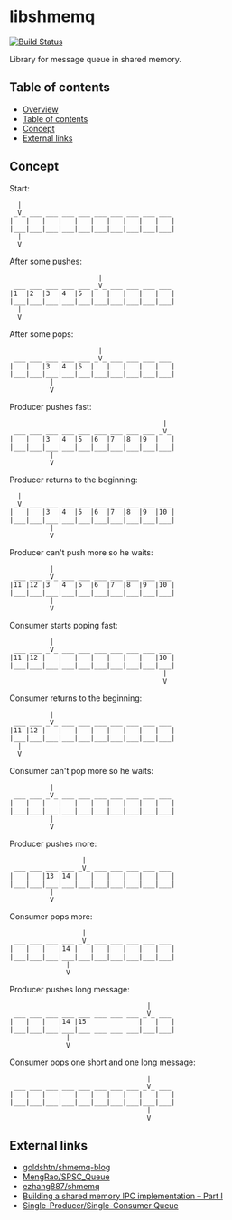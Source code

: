 libshmemq
=========

[![Build Status](https://travis-ci.org/kotovalexarian/libshmemq.svg?branch=master)](https://travis-ci.org/kotovalexarian/libshmemq)

Library for message queue in shared memory.



Table of contents
-----------------

* [Overview](#libshmemq)
* [Table of contents](#table-of-contents)
* [Concept](#concept)
* [External links](#external-links)



Concept
-------

Start:

```
  |
 _V_ ___ ___ ___ ___ ___ ___ ___ ___ ___
|   |   |   |   |   |   |   |   |   |   |
|___|___|___|___|___|___|___|___|___|___|
  |
  V
```

After some pushes:

```
                      |
 ___ ___ ___ ___ ___ _V_ ___ ___ ___ ___
|1  |2  |3  |4  |5  |   |   |   |   |   |
|___|___|___|___|___|___|___|___|___|___|
  |
  V
```

After some pops:

```
                      |
 ___ ___ ___ ___ ___ _V_ ___ ___ ___ ___
|   |   |3  |4  |5  |   |   |   |   |   |
|___|___|___|___|___|___|___|___|___|___|
          |
          V
```

Producer pushes fast:

```
                                      |
 ___ ___ ___ ___ ___ ___ ___ ___ ___ _V_
|   |   |3  |4  |5  |6  |7  |8  |9  |   |
|___|___|___|___|___|___|___|___|___|___|
          |
          V
```

Producer returns to the beginning:

```
  |
 _V_ ___ ___ ___ ___ ___ ___ ___ ___ ___
|   |   |3  |4  |5  |6  |7  |8  |9  |10 |
|___|___|___|___|___|___|___|___|___|___|
          |
          V
```

Producer can't push more so he waits:

```
          |
 ___ ___ _V_ ___ ___ ___ ___ ___ ___ ___
|11 |12 |3  |4  |5  |6  |7  |8  |9  |10 |
|___|___|___|___|___|___|___|___|___|___|
          |
          V
```

Consumer starts poping fast:

```
          |
 ___ ___ _V_ ___ ___ ___ ___ ___ ___ ___
|11 |12 |   |   |   |   |   |   |   |10 |
|___|___|___|___|___|___|___|___|___|___|
                                      |
                                      V
```

Consumer returns to the beginning:

```
          |
 ___ ___ _V_ ___ ___ ___ ___ ___ ___ ___
|11 |12 |   |   |   |   |   |   |   |   |
|___|___|___|___|___|___|___|___|___|___|
  |
  V
```

Consumer can't pop more so he waits:

```
          |
 ___ ___ _V_ ___ ___ ___ ___ ___ ___ ___
|   |   |   |   |   |   |   |   |   |   |
|___|___|___|___|___|___|___|___|___|___|
          |
          V
```

Producer pushes more:

```
                  |
 ___ ___ ___ ___ _V_ ___ ___ ___ ___ ___
|   |   |13 |14 |   |   |   |   |   |   |
|___|___|___|___|___|___|___|___|___|___|
          |
          V
```

Consumer pops more:

```
                  |
 ___ ___ ___ ___ _V_ ___ ___ ___ ___ ___
|   |   |   |14 |   |   |   |   |   |   |
|___|___|___|___|___|___|___|___|___|___|
              |
              V
```

Producer pushes long message:

```
                                  |
 ___ ___ ___ ___ ___ ___ ___ ___ _V_ ___
|   |   |   |14 |15             |   |   |
|___|___|___|___|___ ___ ___ ___|___|___|
              |
              V
```

Consumer pops one short and one long message:

```
                                  |
 ___ ___ ___ ___ ___ ___ ___ ___ _V_ ___
|   |   |   |   |   |   |   |   |   |   |
|___|___|___|___|___|___|___|___|___|___|
                                  |
                                  V
```



External links
--------------

* [goldshtn/shmemq-blog](https://github.com/goldshtn/shmemq-blog)
* [MengRao/SPSC_Queue](https://github.com/MengRao/SPSC_Queue)
* [ezhang887/shmemq](https://github.com/ezhang887/shmemq)
* [Building a shared memory IPC implementation – Part I](https://coherent-labs.com/posts/building-a-shared-memory-ipc-implementation-part-i/)
* [Single-Producer/Single-Consumer Queue](https://software.intel.com/content/www/us/en/develop/articles/single-producer-single-consumer-queue.html)
